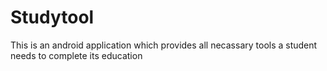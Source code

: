 # Studytool
This is an android application which provides all necassary tools a student needs to complete its education 
